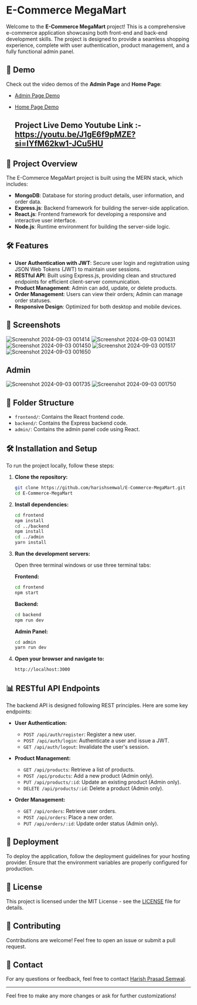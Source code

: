 # E-Commerce MegaMart

Welcome to the **E-Commerce MegaMart** project! This is a comprehensive e-commerce application showcasing both front-end and back-end development skills. The project is designed to provide a seamless shopping experience, complete with user authentication, product management, and a fully functional admin panel.

## 🚀 Demo

Check out the video demos of the **Admin Page** and **Home Page**:

- [Admin Page Demo](#)  
- [Home Page Demo](#)
  
 
  ## Project Live Demo Youtube Link :- https://youtu.be/J1gE6f9pMZE?si=IYfM62kw1-JCu5HU
  

## 📂 Project Overview

The E-Commerce MegaMart project is built using the MERN stack, which includes:

- **MongoDB**: Database for storing product details, user information, and order data.
- **Express.js**: Backend framework for building the server-side application.
- **React.js**: Frontend framework for developing a responsive and interactive user interface.
- **Node.js**: Runtime environment for building the server-side logic.

## 🛠️ Features

- **User Authentication with JWT**: Secure user login and registration using JSON Web Tokens (JWT) to maintain user sessions.
- **RESTful API**: Built using Express.js, providing clean and structured endpoints for efficient client-server communication.
- **Product Management**: Admin can add, update, or delete products.
- **Order Management**: Users can view their orders; Admin can manage order statuses.
- **Responsive Design**: Optimized for both desktop and mobile devices.

## 📸 Screenshots
![Screenshot 2024-09-03 001414](https://github.com/user-attachments/assets/83a18528-c6b1-4ab5-883f-40497db12765)
![Screenshot 2024-09-03 001431](https://github.com/user-attachments/assets/805bfa4d-b843-453e-9f7e-941451a5b279)
![Screenshot 2024-09-03 001450](https://github.com/user-attachments/assets/b22b8ef0-bdef-46e7-b737-4471312baad7)
![Screenshot 2024-09-03 001517](https://github.com/user-attachments/assets/07294d0f-0c6f-4061-bb4c-c430e7f2c27a)
![Screenshot 2024-09-03 001650](https://github.com/user-attachments/assets/d62d4242-a378-4295-a284-fe2d7af91221)

## Admin
![Screenshot 2024-09-03 001735](https://github.com/user-attachments/assets/7db4af45-eb68-4f48-8b28-1016fa403104)
![Screenshot 2024-09-03 001750](https://github.com/user-attachments/assets/1e6f272d-3808-4118-8192-e3584914527a)

## 📂 Folder Structure

- `frontend/`: Contains the React frontend code.
- `backend/`: Contains the Express backend code.
- `admin/`: Contains the admin panel code using React.

## 🛠️ Installation and Setup

To run the project locally, follow these steps:

1. **Clone the repository:**

   ```bash
   git clone https://github.com/harishsemwal/E-Commerce-MegaMart.git
   cd E-Commerce-MegaMart
   ```

2. **Install dependencies:**

   ```bash
   cd frontend
   npm install
   cd ../backend
   npm install
   cd ../admin
   yarn install
   ```

3. **Run the development servers:**

   Open three terminal windows or use three terminal tabs:

   **Frontend:**

   ```bash
   cd frontend
   npm start
   ```

   **Backend:**

   ```bash
   cd backend
   npm run dev
   ```

   **Admin Panel:**

   ```bash
   cd admin
   yarn run dev
   ```

4. **Open your browser and navigate to:**

   ```
   http://localhost:3000
   ```

## 📊 RESTful API Endpoints

The backend API is designed following REST principles. Here are some key endpoints:

- **User Authentication:**
  - `POST /api/auth/register`: Register a new user.
  - `POST /api/auth/login`: Authenticate a user and issue a JWT.
  - `GET /api/auth/logout`: Invalidate the user's session.

- **Product Management:**
  - `GET /api/products`: Retrieve a list of products.
  - `POST /api/products`: Add a new product (Admin only).
  - `PUT /api/products/:id`: Update an existing product (Admin only).
  - `DELETE /api/products/:id`: Delete a product (Admin only).

- **Order Management:**
  - `GET /api/orders`: Retrieve user orders.
  - `POST /api/orders`: Place a new order.
  - `PUT /api/orders/:id`: Update order status (Admin only).

## 🚀 Deployment

To deploy the application, follow the deployment guidelines for your hosting provider. Ensure that the environment variables are properly configured for production.

## 📝 License

This project is licensed under the MIT License - see the [LICENSE](LICENSE) file for details.

## 🤝 Contributing

Contributions are welcome! Feel free to open an issue or submit a pull request.

## 📧 Contact

For any questions or feedback, feel free to contact [Harish Prasad Semwal](https://www.linkedin.com/in/harishprasadsemwal/).

---

Feel free to make any more changes or ask for further customizations!
